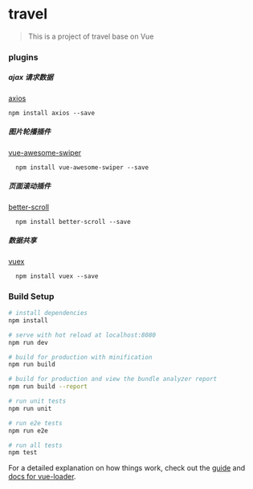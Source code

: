 # travel

> This is a project of travel base on Vue

### plugins

##### ajax 请求数据
[axios](https://github.com/axios/axios)
```
npm install axios --save 
```  

#####  图片轮播插件
[vue-awesome-swiper](https://github.com/surmon-china/vue-awesome-swiper)  
``` 
  npm install vue-awesome-swiper --save 
``` 

#####  页面滚动插件 
[better-scroll](https://github.com/ustbhuangyi/better-scroll/)
``` 
  npm install better-scroll --save  
``` 

 #####  数据共享 
[vuex](https://github.com/vuejs/vuex)
``` 
  npm install vuex --save  
``` 
 
### Build Setup

``` bash
# install dependencies
npm install

# serve with hot reload at localhost:8080
npm run dev

# build for production with minification
npm run build

# build for production and view the bundle analyzer report
npm run build --report

# run unit tests
npm run unit

# run e2e tests
npm run e2e

# run all tests
npm test
```

For a detailed explanation on how things work, check out the [guide](http://vuejs-templates.github.io/webpack/) and [docs for vue-loader](http://vuejs.github.io/vue-loader).
